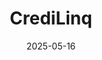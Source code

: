 ---  
layout: startup_page  
title: "CrediLinq"  
id: "credilinq.ai"  
permalink: "/credilinqcredilinq.ai05162025/"  
website: "https://credilinq.ai/"  
funding_round: "Series A"  
funding_amount: "$8.5M"  
investors: "OM/VC (formerly Vectr Fintech), MS&AD Ventures, Citi North America, Rustem Family office, 500 Global, Epic Angels, 1982 VC, Big Sky Capital"  
about: "CrediLinq is an AI-powered embedded finance platform that provides B2B platforms with financing solutions. It integrates into online platforms through APIs and uses real-time alternative data to offer credit to SMEs. The company aims to expand its geographic presence and further enhance its technology."  
markets: "Fintech, AI, Machine Learning, Financial Services, Information Technology"  
hq: "Singapore, Singapore"  
founded_year: "2021"  
linkedin: "https://www.linkedin.com/company/credilinq-ai"  
twitter: ""  
instagram: ""  
facebook: "https://www.facebook.com/CrediLinq/"  
crunchbase: "https://www.crunchbase.com/organization/credilinq-ai"  
pitchbook: "https://pitchbook.com/profiles/company/470063-62"  

date_display: "16-May-2025"  
date: "2025-05-16"

# SEO Optimization  
meta_title: "CrediLinq - Series A Funding ($8.5M)"  
meta_description: "CrediLinq, CrediLinq is an AI-powered embedded finance platform that provides B2B platforms with financing solutions. It integrates into online platforms through..."  
meta_keywords: "CrediLinq, Fintech, AI, Machine Learning, Financial Services, Information Technology, Series A funding"  
canonical_url: "https://startup.projectstartups.com/credilinqcredilinq.ai05162025/"  
---